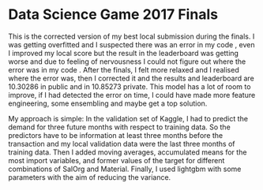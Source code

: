 # Data Science Game 2017 Finals
This is the corrected version of my best local submission during the finals. I was getting overfitted and I suspected there was an error in my code , even I improved my local score but the result in the leaderboard was getting worse and due to feeling of nervousness  I could not figure out where the error was in my code . After the finals, I felt more relaxed and I realised where the error was, then I corrected it and the results and leaderboard are 10.30286 in public and in 10.85273 private. This model has a lot of room to improve, if I had detected the error on time, I could have made more feature engineering, some ensembling and maybe get a top solution.

My approach is simple: In the validation set of Kaggle, I had to predict the demand for three future months with respect to training data. So the predictors have to be information at least three months before the transaction and my local validation data were the last three months of training data. Then I added moving averages, accumulated means for the most import variables, and former values of the target for different combinations of SalOrg and Material. Finally, I used lightgbm with some parameters with the aim of reducing the variance.

